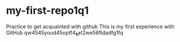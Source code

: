 # my-first-repo1q1
Practice to get acquainted with github
This is my first experience with GitHub
qw4545youd45optfفغ4t2we56ftdadfg1fq
